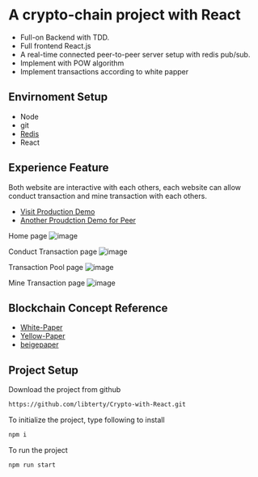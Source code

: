 # A crypto-chain project with React

- Full-on Backend with TDD.
- Full frontend React.js
- A real-time connected peer-to-peer server setup with redis pub/sub.
- Implement with POW algorithm
- Implement transactions according to white papper

## Envirnoment Setup

- Node
- git
- [Redis](https://medium.com/@petehouston/install-and-config-redis-on-mac-os-x-via-homebrew-eb8df9a4f298)
- React

## Experience Feature

Both website are interactive with each others, each website can allow conduct transaction and mine transaction with each others.
- [Visit Production Demo](https://boiling-waters-75836.herokuapp.com)
- [Another Proudction Demo for Peer](https://warm-mountain-52007.herokuapp.com)

Home page
![image](https://github.com/libterty/Crypto-with-React/tree/master/client/src/assets/Home.png)

Conduct Transaction page
![image](https://github.com/libterty/Crypto-with-React/tree/master/client/src/assets/Conduct.png)

Transaction Pool page
![image](https://github.com/libterty/Crypto-with-React/tree/master/client/src/assets/Pool.png)

Mine Transaction page
![image](https://github.com/libterty/Crypto-with-React/tree/master/client/src/assets/Mine.png)

## Blockchain Concept Reference
- [White-Paper](https://github.com/ethereum/wiki/wiki/White-Paper)
- [Yellow-Paper](https://ethereum.github.io/yellowpaper/paper.pdf)
- [beigepaper](https://github.com/chronaeon/beigepaper/blob/master/beigepaper.pdf)

## Project Setup

Download the project from github
```bash
https://github.com/libterty/Crypto-with-React.git
```

To initialize the project, type following to install
```bash
npm i
```

To run the project
```bash
npm run start
```

